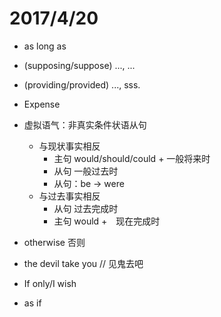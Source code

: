 # 2017/4/20

+ as long as

+ (supposing/suppose) ..., ...

+ (providing/provided) ..., sss.

+ Expense

+ 虚拟语气：非真实条件状语从句
  + 与现状事实相反
    + 主句 would/should/could + 一般将来时
    + 从句 一般过去时
    + 从句：be -> were
  + 与过去事实相反
    + 从句 过去完成时
    + 主句 would +　现在完成时

+ otherwise 否则

+ the devil take you // 见鬼去吧

+ If only/I wish

+ as if
